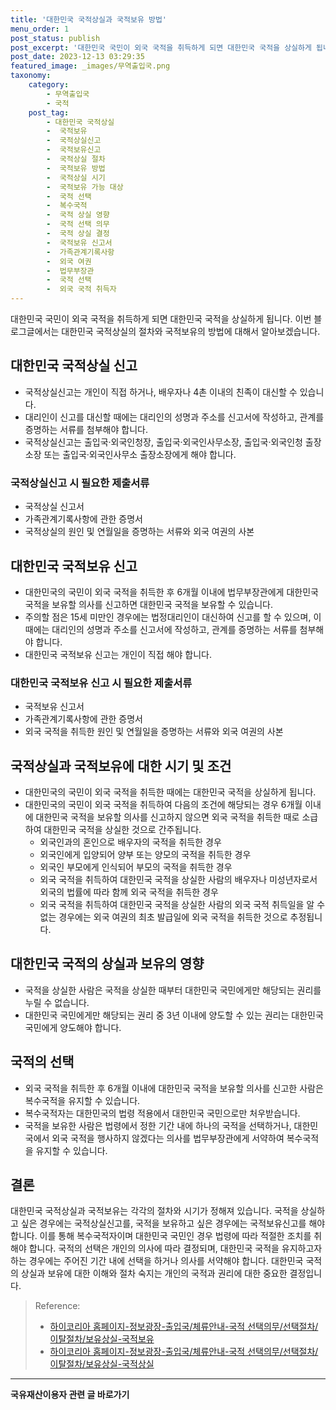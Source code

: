 ```yaml
---
title: '대한민국 국적상실과 국적보유 방법'
menu_order: 1
post_status: publish
post_excerpt: '대한민국 국민이 외국 국적을 취득하게 되면 대한민국 국적을 상실하게 됩니다. 이번 블로그글에서는 대한민국 국적상실의 절차와 국적보유의 방법에 대해서 알아보겠습니다.'
post_date: 2023-12-13 03:29:35
featured_image: _images/무역출입국.png
taxonomy:
    category:
        - 무역출입국
        - 국적
    post_tag:
        - 대한민국 국적상실
        -  국적보유
        -  국적상실신고
        -  국적보유신고
        -  국적상실 절차
        -  국적보유 방법
        -  국적상실 시기
        -  국적보유 가능 대상
        -  국적 선택
        -  복수국적
        -  국적 상실 영향
        -  국적 선택 의무
        -  국적 상실 결정
        -  국적보유 신고서
        -  가족관계기록사항
        -  외국 여권
        -  법무부장관
        -  국적 선택
        -  외국 국적 취득자
---
```



대한민국 국민이 외국 국적을 취득하게 되면 대한민국 국적을 상실하게 됩니다. 이번 블로그글에서는 대한민국 국적상실의 절차와 국적보유의 방법에 대해서 알아보겠습니다.

## 대한민국 국적상실 신고

- 국적상실신고는 개인이 직접 하거나, 배우자나 4촌 이내의 친족이 대신할 수 있습니다.
- 대리인이 신고를 대신할 때에는 대리인의 성명과 주소를 신고서에 작성하고, 관계를 증명하는 서류를 첨부해야 합니다.
- 국적상실신고는 출입국·외국인청장, 출입국·외국인사무소장, 출입국·외국인청 출장소장 또는 출입국·외국인사무소 출장소장에게 해야 합니다.

### 국적상실신고 시 필요한 제출서류

- 국적상실 신고서
- 가족관계기록사항에 관한 증명서
- 국적상실의 원인 및 연월일을 증명하는 서류와 외국 여권의 사본

## 대한민국 국적보유 신고

- 대한민국의 국민이 외국 국적을 취득한 후 6개월 이내에 법무부장관에게 대한민국 국적을 보유할 의사를 신고하면 대한민국 국적을 보유할 수 있습니다.
- 주의할 점은 15세 미만인 경우에는 법정대리인이 대신하여 신고를 할 수 있으며, 이 때에는 대리인의 성명과 주소를 신고서에 작성하고, 관계를 증명하는 서류를 첨부해야 합니다.
- 대한민국 국적보유 신고는 개인이 직접 해야 합니다.

### 대한민국 국적보유 신고 시 필요한 제출서류

- 국적보유 신고서
- 가족관계기록사항에 관한 증명서
- 외국 국적을 취득한 원인 및 연월일을 증명하는 서류와 외국 여권의 사본

## 국적상실과 국적보유에 대한 시기 및 조건

- 대한민국의 국민이 외국 국적을 취득한 때에는 대한민국 국적을 상실하게 됩니다.
- 대한민국의 국민이 외국 국적을 취득하여 다음의 조건에 해당되는 경우 6개월 이내에 대한민국 국적을 보유할 의사를 신고하지 않으면 외국 국적을 취득한 때로 소급하여 대한민국 국적을 상실한 것으로 간주됩니다.
  - 외국인과의 혼인으로 배우자의 국적을 취득한 경우
  - 외국인에게 입양되어 양부 또는 양모의 국적을 취득한 경우
  - 외국인 부모에게 인식되어 부모의 국적을 취득한 경우
  - 외국 국적을 취득하여 대한민국 국적을 상실한 사람의 배우자나 미성년자로서 외국의 법률에 따라 함께 외국 국적을 취득한 경우
  - 외국 국적을 취득하여 대한민국 국적을 상실한 사람의 외국 국적 취득일을 알 수 없는 경우에는 외국 여권의 최초 발급일에 외국 국적을 취득한 것으로 추정됩니다.

## 대한민국 국적의 상실과 보유의 영향

- 국적을 상실한 사람은 국적을 상실한 때부터 대한민국 국민에게만 해당되는 권리를 누릴 수 없습니다.
- 대한민국 국민에게만 해당되는 권리 중 3년 이내에 양도할 수 있는 권리는 대한민국 국민에게 양도해야 합니다.

## 국적의 선택

- 외국 국적을 취득한 후 6개월 이내에 대한민국 국적을 보유할 의사를 신고한 사람은 복수국적을 유지할 수 있습니다.
- 복수국적자는 대한민국의 법령 적용에서 대한민국 국민으로만 처우받습니다.
- 국적을 보유한 사람은 법령에서 정한 기간 내에 하나의 국적을 선택하거나, 대한민국에서 외국 국적을 행사하지 않겠다는 의사를 법무부장관에게 서약하여 복수국적을 유지할 수 있습니다.

## 결론

대한민국 국적상실과 국적보유는 각각의 절차와 시기가 정해져 있습니다. 국적을 상실하고 싶은 경우에는 국적상실신고를, 국적을 보유하고 싶은 경우에는 국적보유신고를 해야 합니다. 이를 통해 복수국적자이며 대한민국 국민인 경우 법령에 따라 적절한 조치를 취해야 합니다. 국적의 선택은 개인의 의사에 따라 결정되며, 대한민국 국적을 유지하고자 하는 경우에는 주어진 기간 내에 선택을 하거나 의사를 서약해야 합니다. 대한민국 국적의 상실과 보유에 대한 이해와 절차 숙지는 개인의 국적과 권리에 대한 중요한 결정입니다.

> Reference:
> - [하이코리아 홈페이지-정보광장-출입국/체류안내-국적 선택의무/선택절차/이탈절차/보유상실-국적보유](https://www.hikorea.go.kr/pt/board_003/view.do?hik_board_seq=594&searchCondition=TOTAL&searchKeyword=%EA%B5%AD%EC%A0%81%ED%99%95%EA%B5%A0%EC%A0%9C%EC%9E%91%EC%83%81%EC%8B%A4) 
> - [하이코리아 홈페이지-정보광장-출입국/체류안내-국적 선택의무/선택절차/이탈절차/보유상실-국적상실](https://www.hikorea.go.kr/pt/board_003/view.do?hik_board_seq=593&searchCondition=TOTAL&searchKeyword=%EA%B5%AD%EC%A0%81%ED%99%95%EA%B5%A0%EC%83%81%EC%8B%A4) 


<!-- wp:separator -->
<hr class="wp-block-separator has-alpha-channel-opacity"/>
<!-- /wp:separator -->

<!-- wp:group {"backgroundColor":"base","layout":{"type":"constrained"}} -->
<div class="wp-block-group has-base-background-color has-background"><!-- wp:paragraph {"align":"center","fontSize":"medium"} -->
<p class="has-text-align-center has-large-font-size"><strong>국유재산이용자 관련 글 바로가기</strong></p>
<!-- /wp:paragraph -->


<!-- wp:latest-posts
{"categories":[{"id":7404,"count":19,"description":"","link":"https://uknowlaw.com/category/%ea%b5%ad%ec%9c%a0%ec%9e%ac%ec%82%b0%ec%9d%b4%ec%9a%a9%ec%9e%90/","name":"국유재산이용자","slug":"국유재산이용자","taxonomy":"category","parent":0,"meta":[],"_links":{"self":[{"href":"https://uknowlaw.com/wp-json/wp/v2/categories/7404"}],"collection":[{"href":"https://uknowlaw.com/wp-json/wp/v2/categories"}],"about":[{"href":"https://uknowlaw.com/wp-json/wp/v2/taxonomies/category"}],"wp:post_type":[{"href":"https://uknowlaw.com/wp-json/wp/v2/posts?categories=7404"}],"curies":[{"name":"wp","href":"https://api.w.org/{rel}","templated":true}]}}],"postsToShow":100,"excerptLength":28,"postLayout":"grid","columns":2,"featuredImageAlign":"left","featuredImageSizeSlug":"large","fontSize":"small"} /--></div>
<!-- /wp:group -->